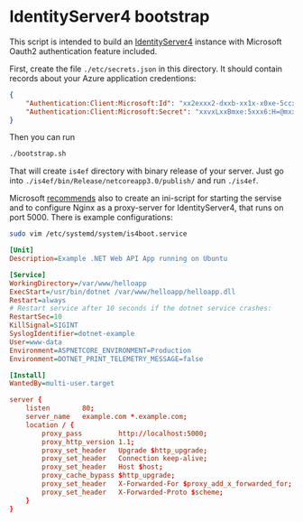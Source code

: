 # IdentityServer4 bootstrap

This script is intended to build an [IdentityServer4](http://docs.identityserver.io/en/latest/) instance with Microsoft Oauth2 authentication feature included.

First, create the file `./etc/secrets.json` in this directory. It should contain records about your Azure application credentions:

```json
{
    "Authentication:Client:Microsoft:Id": "xx2exxx2-dxxb-xx1x-x0xe-5ccx3x5exx1x",
    "Authentication:Client:Microsoft:Secret": "xxvxLxxBmxe:5xxx6:H=@mxxxXuDx69P",
}
```

Then you can run

```bash
./bootstrap.sh
```

That will create `is4ef` directory with binary release of your server. Just go into `./is4ef/bin/Release/netcoreapp3.0/publish/` and run `./is4ef`.

Microsoft [recommends](https://docs.microsoft.com/ru-ru/aspnet/core/host-and-deploy/linux-nginx?view=aspnetcore-3.1) also to create an ini-script for starting the servise and to configure Nginx as a proxy-server for IdentityServer4, that runs on port 5000. There is example configurations:

```bash
sudo vim /etc/systemd/system/is4boot.service
```

```ini
[Unit]
Description=Example .NET Web API App running on Ubuntu

[Service]
WorkingDirectory=/var/www/helloapp
ExecStart=/usr/bin/dotnet /var/www/helloapp/helloapp.dll
Restart=always
# Restart service after 10 seconds if the dotnet service crashes:
RestartSec=10
KillSignal=SIGINT
SyslogIdentifier=dotnet-example
User=www-data
Environment=ASPNETCORE_ENVIRONMENT=Production
Environment=DOTNET_PRINT_TELEMETRY_MESSAGE=false

[Install]
WantedBy=multi-user.target
```

```conf
server {
    listen        80;
    server_name   example.com *.example.com;
    location / {
        proxy_pass         http://localhost:5000;
        proxy_http_version 1.1;
        proxy_set_header   Upgrade $http_upgrade;
        proxy_set_header   Connection keep-alive;
        proxy_set_header   Host $host;
        proxy_cache_bypass $http_upgrade;
        proxy_set_header   X-Forwarded-For $proxy_add_x_forwarded_for;
        proxy_set_header   X-Forwarded-Proto $scheme;
    }
}
```
